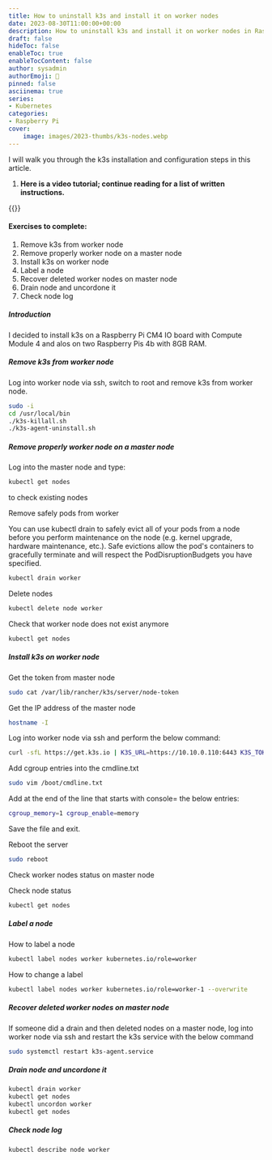 ```yaml
---
title: How to uninstall k3s and install it on worker nodes
date: 2023-08-30T11:00:00+00:00
description: How to uninstall k3s and install it on worker nodes in Raspberry Pi CM4
draft: false
hideToc: false
enableToc: true
enableTocContent: false
author: sysadmin
authorEmoji: 🐧
pinned: false
asciinema: true
series:
- Kubernetes
categories:
- Raspberry Pi
cover:
    image: images/2023-thumbs/k3s-nodes.webp
---
```

I will walk you through the k3s installation and configuration steps in this article. 

1. **Here is a video tutorial; continue reading for a list of written instructions.**

{{<youtube PBWAnnNlS-k>}}

#### Exercises to complete:
1. Remove k3s from worker node
2. Remove properly worker node on a master node
3. Install k3s on worker node
4. Label a node
5. Recover deleted worker nodes on master node
6. Drain node and uncordone it
7. Check node log

##### Introduction

I decided to install k3s on a Raspberry Pi CM4 IO board with Compute Module 4 and alos on two Raspberry Pis 4b with 8GB RAM.

##### Remove k3s from worker node

Log into worker node via ssh, switch to root and remove k3s from worker node.

```bash
sudo -i 
cd /usr/local/bin
./k3s-killall.sh
./k3s-agent-uninstall.sh
```

##### Remove properly worker node on a master node 

Log into the master node and type:

```bash
kubectl get nodes
```
to check existing nodes

Remove safely pods from worker

You can use kubectl drain to safely evict all of your pods from a node before you perform maintenance on the node (e.g. kernel upgrade, hardware maintenance, etc.). Safe evictions allow the pod's containers to gracefully terminate and will respect the PodDisruptionBudgets you have specified.


```bash
kubectl drain worker
```

Delete nodes

```bash
kubectl delete node worker
```

Check that worker node does not exist anymore

```bash
kubectl get nodes
```
##### Install k3s on worker node

Get the token from master node

```bash
sudo cat /var/lib/rancher/k3s/server/node-token
```


Get the IP address of the master node

```bash
hostname -I
```

Log into worker node via ssh and perform the below command:

```bash
curl -sfL https://get.k3s.io | K3S_URL=https://10.10.0.110:6443 K3S_TOKEN=K1035b82... sh -
```

Add cgroup entries into the cmdline.txt

```bash
sudo vim /boot/cmdline.txt
```

Add at the end of the line that starts with console= the below entries:

```bash
cgroup_memory=1 cgroup_enable=memory
```

Save the file and exit.

Reboot the server

```bash
sudo reboot
```

Check worker nodes status on master node


Check node status

```bash
kubectl get nodes
```

##### Label a node

How to label a node 

```bash
kubectl label nodes worker kubernetes.io/role=worker
```

How to change a label

```bash
kubectl label nodes worker kubernetes.io/role=worker-1 --overwrite
```

##### Recover deleted worker nodes on master node

If someone did a drain and then deleted nodes on a master node, log into worker node via ssh and restart the k3s service with the below command

```bash
sudo systemctl restart k3s-agent.service
```

##### Drain node and uncordone it

```bash
kubectl drain worker
kubectl get nodes
kubectl uncordon worker
kubectl get nodes
```

##### Check node log

```bash
kubectl describe node worker
```